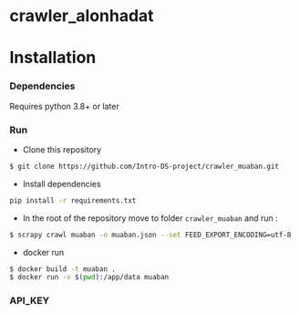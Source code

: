 # crawler_alonhadat
# Installation

### Dependencies
Requires python 3.8+ or later



### Run
- Clone this repository

```bash
$ git clone https://github.com/Intro-DS-project/crawler_muaban.git
```

- Install dependencies
```bash
pip install -r requirements.txt
```

- In the root of the repository move to folder `crawler_muaban` and run : 
```bash
$ scrapy crawl muaban -o muaban.json --set FEED_EXPORT_ENCODING=utf-8
```
- docker run 
``` bash 
$ docker build -t muaban .
$ docker run -v $(pwd):/app/data muaban
```
### API_KEY 
